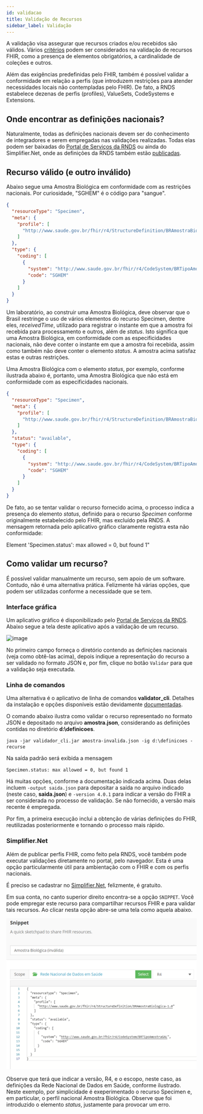 ```yaml
---
id: validacao
title: Validação de Recursos
sidebar_label: Validação
---
```


A validação visa assegurar que recursos criados e/ou recebidos são válidos. Vários [critérios](https://www.hl7.org/fhir/validation.html) podem ser considerados na validação de recursos FHIR, como a presença de elementos obrigatórios, a cardinalidade de coleções e outros.

Além das exigências predefinidas pelo FHIR, também é possível validar a conformidade em relação a perfis (que introduzem restrições para atender necessidades locais não contempladas pelo FHIR). De fato, a RNDS estabelece dezenas de perfis (profiles), ValueSets, CodeSystems e Extensions.

## Onde encontrar as definições nacionais?

Naturalmente, todas as definições nacionais devem ser do conhecimento de integradores e serem empregadas nas validações realizadas. Todas elas podem ser baixadas do [Portal de Serviços da RNDS](https://servicos-datasus.saude.gov.br/) ou ainda do Simplifier.Net, onde as definições da RNDS também estão [publicadas](https://simplifier.net/redenacionaldedadosemsaude).

## Recurso válido (e outro inválido)

Abaixo segue uma Amostra Biológica em conformidade com as restrições nacionais. Por curiosidade, "SGHEM" é o código para "sangue".

```json
{
  "resourceType": "Specimen",
  "meta": {
    "profile": [
      "http://www.saude.gov.br/fhir/r4/StructureDefinition/BRAmostraBiologica-1.0"
    ]
  },
  "type": {
    "coding": [
      {
        "system": "http://www.saude.gov.br/fhir/r4/CodeSystem/BRTipoAmostraGAL",
        "code": "SGHEM"
      }
    ]
  }
}
```

Um laboratório, ao construir uma Amostra Biológica, deve observar que o Brasil restringe o uso de vários elementos do recurso Specimen, dentre eles, _receivedTime_, utilizado para registrar o instante em que a amostra foi recebida para processamento e outros, além de _status_. Isto significa que uma Amostra Biológica, em conformidade com as especificidades nacionais, não deve conter o instante em que a amostra foi recebida, assim como também não deve conter o elemento _status_. A amostra acima satisfaz estas e outras restrições.

Uma Amostra Biológica com o elemento _status_, por exemplo, conforme ilustrada abaixo é, portanto, uma Amostra Biológica que não está em conformidade com as especificidades nacionais.

```json
{
  "resourceType": "Specimen",
  "meta": {
    "profile": [
      "http://www.saude.gov.br/fhir/r4/StructureDefinition/BRAmostraBiologica-1.0"
    ]
  },
  "status": "available",
  "type": {
    "coding": [
      {
        "system": "http://www.saude.gov.br/fhir/r4/CodeSystem/BRTipoAmostraGAL",
        "code": "SGHEM"
      }
    ]
  }
}
```

De fato, ao se tentar validar o recurso fornecido acima, o processo indica a presença do elemento _status_, definido para o recurso _Specimen_ conforme originalmente estabelecido pelo FHIR, mas excluído pela RNDS. A mensagem retornada pelo aplicativo gráfico claramente registra esta não conformidade:

Element 'Specimen.status': max allowed = 0, but found 1"

## Como validar um recurso?

É possível validar manualmente um recurso, sem apoio de um software. Contudo, não é uma alternativa prática. Felizmente há várias opções, que podem ser utilizadas conforme a necessidade que se tem.

### Interface gráfica

Um aplicativo gráfico é disponibilizado pelo [Portal de Serviços da RNDS](https://servicos-datasus.saude.gov.br/). Abaixo segue a tela deste aplicativo após a validação de um recurso.

![image](https://user-images.githubusercontent.com/1735792/92491044-21244600-f1c8-11ea-921b-541e9b77d967.png)

No primeiro campo forneça o diretório contendo as definições nacionais (veja como obtê-las acima), depois indique a representação do recurso a ser validado no formato JSON e, por fim, clique no botão `Validar` para que a validação seja executada.

### Linha de comandos

Uma alternativa é o aplicativo de linha de comandos **validator_cli**.
Detalhes da instalação e opções disponíveis estão devidamente [documentadas](https://confluence.hl7.org/display/FHIR/Using+the+FHIR+Validator).

O comando abaixo ilustra como validar o recurso representado no formato JSON e depositado no arquivo **amostra.json**, considerando as definições contidas no diretório **d:\definicoes**.

```shell
java -jar validador_cli.jar amostra-invalida.json -ig d:\definicoes -recurse
```

Na saída padrão será exibida a mensagem

```
Specimen.status: max allowed = 0, but found 1
```

Há muitas opções, conforme a documentação indicada acima. Duas delas incluem `-output saida.json` para depositar a saída no arquivo indicado (neste caso, **saida.json**) e `-version 4.0.1` para indicar a versão do FHIR a ser considerada no processo de validação. Se não fornecido, a versão mais recente é empregada.

Por fim, a primeira execução inclui a obtenção de várias definições do FHIR, reutilizadas posteriormente e tornando o processo mais rápido.

### Simplifier.Net

Além de publicar perfis FHIR, como feito pela RNDS, você também pode executar validações diretamente no portal, pelo navegador. Esta é uma opção particularmente útil para ambientação com o FHIR e com os perfis nacionais.

É preciso se cadastrar no [Simplifier.Net](https://simplifier.net/), felizmente, é gratuito.

Em sua conta, no canto superior direito encontra-se a opção `SNIPPET`.
Você pode empregar este recurso para compartilhar recursos FHIR e para validar tais recursos. Ao clicar nesta opção abre-se uma tela como aquela abaixo.

![image](../../../static/img/snippet-amostra-invalida.png)

Observe que terá que indicar a versão, R4, e o escopo, neste caso, as definições da Rede Nacional de Dados em Saúde, conforme ilustrado.
Neste exemplo, por simplicidade é exeperimentado o recurso Specimen e,
em particular, o perfil nacional Amostra Biológica. Observe que foi
introduzido o elemento _status_, justamente para provocar um erro.
